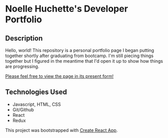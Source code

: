 # Noelle Huchette's Developer Portfolio

## Description
Hello, world! This repository is a personal portfolio page I began putting together shortly after graduating from bootcamp. I'm still piecing things together but I figured in the meantime that I'd open it up to show how things are progressing.

[Please feel free to view the page in its present form!](https://noellehuchette.dev/)
## Technologies Used
- Javascript, HTML, CSS
- Git/Github
- React
- Redux

This project was bootstrapped with [Create React App](https://github.com/facebook/create-react-app).
